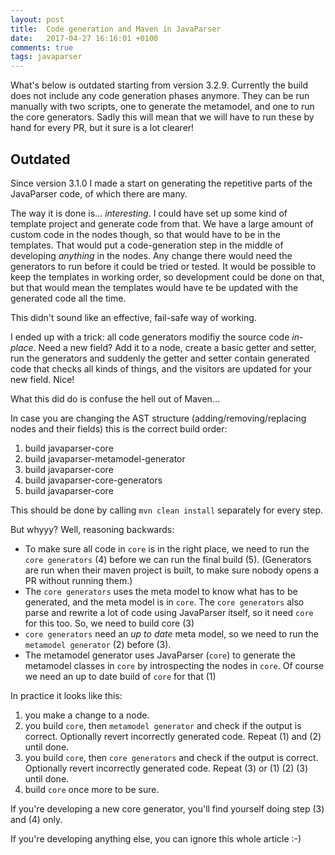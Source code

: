 ```yaml
---
layout: post
title:  Code generation and Maven in JavaParser
date:   2017-04-27 16:16:01 +0100
comments: true
tags: javaparser
---
```


What's below is outdated starting from version 3.2.9.
Currently the build does not include any code generation phases anymore.
They can be run manually with two scripts,
one to generate the metamodel,
and one to run the core generators.
Sadly this will mean that we will have to run these by hand for every PR,
but it sure is a lot clearer!

Outdated
---

Since version 3.1.0 I made a start on generating the repetitive parts of the JavaParser code,
of which there are many.

The way it is done is... *interesting*.
I could have set up some kind of template project and generate code from that.
We have a large amount of custom code in the nodes though,
so that would have to be in the templates.
That would put a code-generation step in the middle of developing *anything* in the nodes.
Any change there would need the generators to run before it could be tried or tested.
It would be possible to keep the templates in working order,
so development could be done on that,
but that would mean the templates would have te be updated with the generated code all the time.

This didn't sound like an effective, fail-safe way of working.

I ended up with a trick: all code generators modifiy the source code *in-place*.
Need a new field? Add it to a node, create a basic getter and setter,
run the generators and suddenly the getter and setter contain generated code that checks all kinds of things,
and the visitors are updated for your new field. Nice!

What this did do is confuse the hell out of Maven...

In case you are changing the AST structure (adding/removing/replacing nodes and their fields) this is the correct build order:
1. build javaparser-core
2. build javaparser-metamodel-generator
3. build javaparser-core
4. build javaparser-core-generators
5. build javaparser-core

This should be done by calling `mvn clean install` separately for every step.

But whyyy?
Well, reasoning backwards:
- To make sure all code in `core` is in the right place, we need to run the `core generators` (4) before we can run the final build (5).
(Generators are run when their maven project is built, to make sure nobody opens a PR without running them.)
- The `core generators` uses the meta model to know what has to be generated, and the meta model is in `core`.
 The `core generators` also parse and rewrite a lot of code using JavaParser itself, so it need `core` for this too.
 So, we need to build core (3)
- `core generators` need an *up to date* meta model, so we need to run the `metamodel generator` (2) before (3).
- The metamodel generator uses JavaParser (`core`) to generate the metamodel classes in `core` by introspecting the nodes in `core`.
 Of course we need an up to date build of `core` for that (1)
 
In practice it looks like this:
1. you make a change to a node.
2. you build `core`, then `metamodel generator` and check if the output is correct. Optionally revert incorrectly generated code. Repeat (1) and (2) until done.
3. you build `core`, then `core generators` and check if the output is correct. Optionally revert incorrectly generated code. Repeat (3) or (1) (2) (3) until done.
4. build `core` once more to be sure.

If you're developing a new core generator, you'll find yourself doing step (3) and (4) only.

If you're developing anything else, you can ignore this whole article :-)
